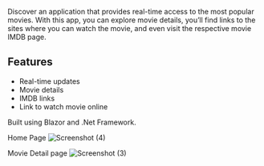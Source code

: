 
Discover an application that provides real-time access to the most popular  movies. With this app, you can explore movie details, you’ll find links to the sites where you can watch the movie,
and even visit the respective movie IMDB page.

## Features
- Real-time updates
- Movie details
- IMDB links
- Link to watch movie online


Built using Blazor and .Net Framework.

Home Page
![Screenshot (4)](https://github.com/UtsavSingh01/PrimeFLix/assets/88433518/c36522a3-b481-4f17-ae2a-71c41c65a0c5)




Movie Detail page
![Screenshot (3)](https://github.com/UtsavSingh01/PrimeFLix/assets/88433518/239f72ee-be7b-4c4d-bce4-1f14714eb1c9)
